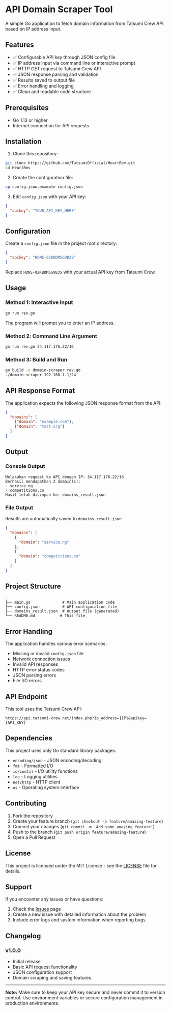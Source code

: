 # API Domain Scraper Tool

A simple Go application to fetch domain information from Tatsumi Crew API based on IP address input.

## Features

- ✅ Configurable API key through JSON config file
- ✅ IP address input via command line or interactive prompt
- ✅ HTTP GET request to Tatsumi Crew API
- ✅ JSON response parsing and validation
- ✅ Results saved to output file
- ✅ Error handling and logging
- ✅ Clean and readable code structure

## Prerequisites

- Go 1.13 or higher
- Internet connection for API requests

## Installation

1. Clone this repository:
```bash
git clone https://github.com/TatsumiOfficial/HeartRev.git
cd HeartRev
```

2. Create the configuration file:
```bash
cp config.json.example config.json
```

3. Edit `config.json` with your API key:
```json
{
  "apikey": "YOUR_API_KEY_HERE"
}
```

## Configuration

Create a `config.json` file in the project root directory:

```json
{
  "apikey": "HDNS-02KBDMSGVB3S"
}
```

Replace `HDNS-02KBDMSGVB3S` with your actual API key from Tatsumi Crew.

## Usage

### Method 1: Interactive Input
```bash
go run rev.go
```
The program will prompt you to enter an IP address.

### Method 2: Command Line Argument
```bash
go run rev.go 34.117.176.22/16
```

### Method 3: Build and Run
```bash
go build -o domain-scraper rev.go
./domain-scraper 192.168.1.1/24
```

## API Response Format

The application expects the following JSON response format from the API:

```json
{
  "domains": [
    {"domain": "example.com"},
    {"domain": "test.org"}
  ]
}
```

## Output

### Console Output
```
Melakukan request ke API dengan IP: 34.117.176.22/16
Berhasil mendapatkan 2 domain(s):
- service.ng
- competitions.co
Hasil telah disimpan ke: domains_result.json
```

### File Output
Results are automatically saved to `domains_result.json`:

```json
{
  "domains": [
    {
      "domain": "service.ng"
    },
    {
      "domain": "competitions.co"
    }
  ]
}
```

## Project Structure

```
.
├── main.go              # Main application code
├── config.json          # API configuration file
├── domains_result.json  # Output file (generated)
└── README.md           # This file
```

## Error Handling

The application handles various error scenarios:

- Missing or invalid `config.json` file
- Network connection issues
- Invalid API responses
- HTTP error status codes
- JSON parsing errors
- File I/O errors

## API Endpoint

This tool uses the Tatsumi Crew API:
```
https://api.tatsumi-crew.net/index.php?ip_address={IP}&apikey={API_KEY}
```

## Dependencies

This project uses only Go standard library packages:
- `encoding/json` - JSON encoding/decoding
- `fmt` - Formatted I/O
- `io/ioutil` - I/O utility functions
- `log` - Logging utilities
- `net/http` - HTTP client
- `os` - Operating system interface

## Contributing

1. Fork the repository
2. Create your feature branch (`git checkout -b feature/amazing-feature`)
3. Commit your changes (`git commit -m 'Add some amazing feature'`)
4. Push to the branch (`git push origin feature/amazing-feature`)
5. Open a Pull Request

## License

This project is licensed under the MIT License - see the [LICENSE](LICENSE) file for details.

## Support

If you encounter any issues or have questions:

1. Check the [Issues](https://github.com/yourusername/api-domain-scraper/issues) page
2. Create a new issue with detailed information about the problem
3. Include error logs and system information when reporting bugs

## Changelog

### v1.0.0
- Initial release
- Basic API request functionality
- JSON configuration support
- Domain scraping and saving features

---

**Note:** Make sure to keep your API key secure and never commit it to version control. Use environment variables or secure configuration management in production environments.
